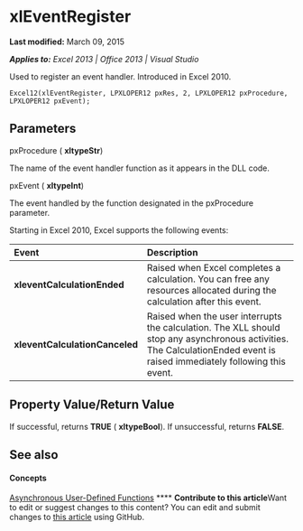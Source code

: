 
# xlEventRegister

 **Last modified:** March 09, 2015

 _**Applies to:** Excel 2013 | Office 2013 | Visual Studio_

Used to register an event handler. Introduced in Excel 2010.


```VB.net
Excel12(xlEventRegister, LPXLOPER12 pxRes, 2, LPXLOPER12 pxProcedure, LPXLOPER12 pxEvent);
```


## Parameters

pxProcedure ( **xltypeStr**)

The name of the event handler function as it appears in the DLL code.

pxEvent ( **xltypeInt**)

The event handled by the function designated in the pxProcedure parameter.

Starting in Excel 2010, Excel supports the following events:



|**Event**|**Description**|
|:-----|:-----|
| **xleventCalculationEnded**|Raised when Excel completes a calculation. You can free any resources allocated during the calculation after this event.|
| **xleventCalculationCanceled**|Raised when the user interrupts the calculation. The XLL should stop any asynchronous activities. The CalculationEnded event is raised immediately following this event.|

## Property Value/Return Value

If successful, returns  **TRUE** ( **xltypeBool**). If unsuccessful, returns  **FALSE**.


## See also


#### Concepts


 [Asynchronous User-Defined Functions](142eb27e-fb6f-4da3-bfb7-a88115bbb5d5.md)
****   **Contribute to this article**Want to edit or suggest changes to this content? You can edit and submit changes to  [this article](https://github.com/jhershey00/VBA_Excel_Test/OpenXMLCon/articles/b98637d4-02e3-4dbd-8be5-6b46d32980c6.md) using GitHub.

